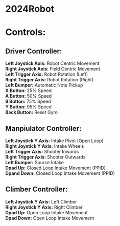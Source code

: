 # 2024Robot


# Controls:
## Driver Controller:
**Left Joystick Axis:** Robot Centric Movement\
**Right Joystick Axis:** Field Centric Movement\
**Left Trigger Axis:** Robot Rotation (Left)\
**Right Trigger Axis:** Robot Rotation (Right)\
**Left Bumper:** Automatic Note Pickup\
**X Button:** 25% Speed\
**A Button:** 50% Speed\
**B Button:** 75% Speed\
**Y Button:** 95% Speed\
**Back Button:** Reset Gyro

## Manpiulator Controller:
**Left Joystick Y Axis:** Intake Pivot (Open Loop)\
**Right Joystick Y Axis:** Intake Wheels\
**Left Trigger Axis:** Shooter Inwards\
**Right Trigger Axis:** Shooter Outwards\
**Left Bumper:** Source Intake\
**Dpad Up:** Closed Loop Intake Movement (PPID)\
**Dpand Down:** Closed Loop Intake Movement (PPID)

## Climber Controller:
**Left Joystick Y Axis:** Left Climber\
**Right Joystick Y Axis:** Right Climber\
**Dpad Up:** Open Loop Intake Movement\
**Dpad Down:** Open Loop Intake Movement 

